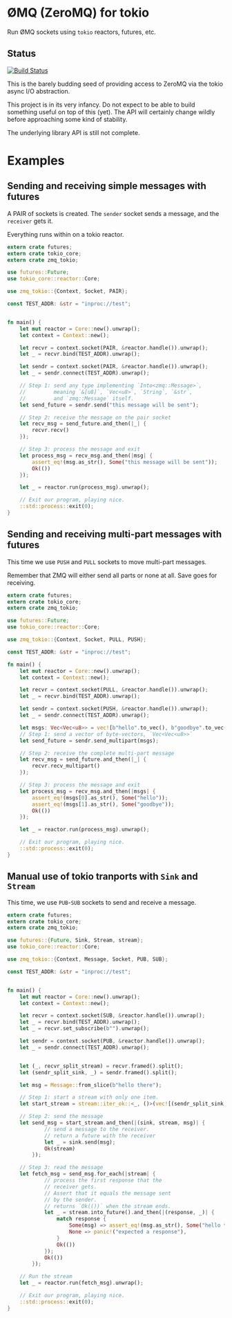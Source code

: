 ØMQ (ZeroMQ) for tokio
======================

Run ØMQ sockets using `tokio` reactors, futures, etc.

Status
------

[![Build Status](https://travis-ci.org/saibatizoku/zmq-tokio.svg?branch=master)](https://travis-ci.org/saibatizoku/zmq-tokio)

This is the barely budding seed of providing access to
ZeroMQ via the tokio async I/O abstraction.

This project is in its very infancy. Do not expect to be able to build
something useful on top of this (yet). The API will certainly change
wildly before approaching some kind of stability.

The underlying library API is still not complete.

Examples
========

Sending and receiving simple messages with futures
--------------------------------------------------

A PAIR of sockets is created. The `sender` socket sends
a message, and the `receiver` gets it.

Everything runs within on a tokio reactor.

```rust
extern crate futures;
extern crate tokio_core;
extern crate zmq_tokio;

use futures::Future;
use tokio_core::reactor::Core;

use zmq_tokio::{Context, Socket, PAIR};

const TEST_ADDR: &str = "inproc://test";


fn main() {
    let mut reactor = Core::new().unwrap();
    let context = Context::new();

    let recvr = context.socket(PAIR, &reactor.handle()).unwrap();
    let _ = recvr.bind(TEST_ADDR).unwrap();

    let sendr = context.socket(PAIR, &reactor.handle()).unwrap();
    let _ = sendr.connect(TEST_ADDR).unwrap();

    // Step 1: send any type implementing `Into<zmq::Message>`,
    //         meaning `&[u8]`, `Vec<u8>`, `String`, `&str`,
    //         and `zmq::Message` itself.
    let send_future = sendr.send("this message will be sent");

    // Step 2: receive the message on the pair socket
    let recv_msg = send_future.and_then(|_| {
        recvr.recv()
    });

    // Step 3: process the message and exit
    let process_msg = recv_msg.and_then(|msg| {
        assert_eq!(msg.as_str(), Some("this message will be sent"));
        Ok(())
    });

    let _ = reactor.run(process_msg).unwrap();

    // Exit our program, playing nice.
    ::std::process::exit(0);
}
```

Sending and receiving multi-part messages with futures
------------------------------------------------------

This time we use `PUSH` and `PULL` sockets to move multi-part messages.

Remember that ZMQ will either send all parts or none at all.
Save goes for receiving.

```rust
extern crate futures;
extern crate tokio_core;
extern crate zmq_tokio;

use futures::Future;
use tokio_core::reactor::Core;

use zmq_tokio::{Context, Socket, PULL, PUSH};

const TEST_ADDR: &str = "inproc://test";

fn main() {
    let mut reactor = Core::new().unwrap();
    let context = Context::new();

    let recvr = context.socket(PULL, &reactor.handle()).unwrap();
    let _ = recvr.bind(TEST_ADDR).unwrap();

    let sendr = context.socket(PUSH, &reactor.handle()).unwrap();
    let _ = sendr.connect(TEST_ADDR).unwrap();

    let msgs: Vec<Vec<u8>> = vec![b"hello".to_vec(), b"goodbye".to_vec()];
    // Step 1: send a vector of byte-vectors, `Vec<Vec<u8>>`
    let send_future = sendr.send_multipart(msgs);

    // Step 2: receive the complete multi-part message
    let recv_msg = send_future.and_then(|_| {
        recvr.recv_multipart()
    });

    // Step 3: process the message and exit
    let process_msg = recv_msg.and_then(|msgs| {
        assert_eq!(msgs[0].as_str(), Some("hello"));
        assert_eq!(msgs[1].as_str(), Some("goodbye"));
        Ok(())
    });

    let _ = reactor.run(process_msg).unwrap();

    // Exit our program, playing nice.
    ::std::process::exit(0);
}
```

Manual use of tokio tranports with `Sink` and `Stream`
------------------------------------------------------

This time, we use `PUB`-`SUB` sockets to send and receive a message.

```rust
extern crate futures;
extern crate tokio_core;
extern crate zmq_tokio;

use futures::{Future, Sink, Stream, stream};
use tokio_core::reactor::Core;

use zmq_tokio::{Context, Message, Socket, PUB, SUB};

const TEST_ADDR: &str = "inproc://test";


fn main() {
    let mut reactor = Core::new().unwrap();
    let context = Context::new();

    let recvr = context.socket(SUB, &reactor.handle()).unwrap();
    let _ = recvr.bind(TEST_ADDR).unwrap();
    let _ = recvr.set_subscribe(b"").unwrap();

    let sendr = context.socket(PUB, &reactor.handle()).unwrap();
    let _ = sendr.connect(TEST_ADDR).unwrap();


    let (_, recvr_split_stream) = recvr.framed().split();
    let (sendr_split_sink, _) = sendr.framed().split();

    let msg = Message::from_slice(b"hello there");

    // Step 1: start a stream with only one item.
    let start_stream = stream::iter_ok::<_, ()>(vec![(sendr_split_sink, recvr_split_stream, msg)]);

    // Step 2: send the message
    let send_msg = start_stream.and_then(|(sink, stream, msg)| {
            // send a message to the receiver.
            // return a future with the receiver
            let _ = sink.send(msg);
            Ok(stream)
        });

    // Step 3: read the message
    let fetch_msg = send_msg.for_each(|stream| {
            // process the first response that the
            // receiver gets.
            // Assert that it equals the message sent
            // by the sender.
            // returns `Ok(())` when the stream ends.
            let _ = stream.into_future().and_then(|(response, _)| {
                match response {
                    Some(msg) => assert_eq!(msg.as_str(), Some("hello there")),
                    None => panic!("expected a response"),
                }
                Ok(())
            });
            Ok(())
        });

    // Run the stream
    let _ = reactor.run(fetch_msg).unwrap();

    // Exit our program, playing nice.
    ::std::process::exit(0);
}
```

